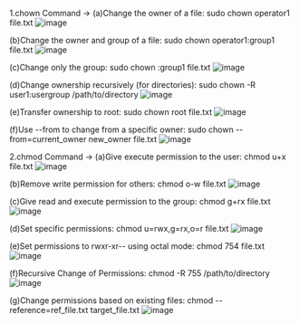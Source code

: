1.chown Command -> (a)Change the owner of a file: sudo chown operator1 file.txt
![image](https://github.com/user-attachments/assets/ffa062bd-18fa-4210-a75e-a351b7079fd4)

(b)Change the owner and group of a file: sudo chown operator1:group1 file.txt
![image](https://github.com/user-attachments/assets/3cd83bc3-baa9-40c3-b68e-024649f860a3)

(c)Change only the group: sudo chown :group1 file.txt
![image](https://github.com/user-attachments/assets/ff65baf5-e6af-46d4-924d-20ee9b3ac035)

(d)Change ownership recursively (for directories): sudo chown -R user1:usergroup /path/to/directory
![image](https://github.com/user-attachments/assets/796c0824-8b94-463e-9fef-dccbe29db212)

(e)Transfer ownership to root: sudo chown root file.txt
![image](https://github.com/user-attachments/assets/898dc50f-43d6-4df6-a4c2-7fb50a72f382)

(f)Use --from to change from a specific owner: sudo chown --from=current_owner new_owner file.txt
![image](https://github.com/user-attachments/assets/ff203c8c-3753-47c6-b20e-979a38e3b7d2)

2.chmod Command -> (a)Give execute permission to the user: chmod u+x file.txt
![image](https://github.com/user-attachments/assets/887e1756-1f70-43fb-bb4b-e92f829ad5c5)

(b)Remove write permission for others: chmod o-w file.txt
![image](https://github.com/user-attachments/assets/d63ed08d-af96-4c43-be70-49a3f73fc756)

(c)Give read and execute permission to the group: chmod g+rx file.txt
![image](https://github.com/user-attachments/assets/c742c600-44f1-4efe-a8ad-d416175987c0)

(d)Set specific permissions: chmod u=rwx,g=rx,o=r file.txt
![image](https://github.com/user-attachments/assets/01015db4-35c4-4ff0-bddc-0d0c5f06a56a)

(e)Set permissions to rwxr-xr-- using octal mode: chmod 754 file.txt
![image](https://github.com/user-attachments/assets/834e5027-1633-4c61-a7d8-5c1f371290f3)

(f)Recursive Change of Permissions: chmod -R 755 /path/to/directory
![image](https://github.com/user-attachments/assets/84cede74-b49d-4d16-a596-a6e6fe1fcdc7)

(g)Change permissions based on existing files: chmod --reference=ref_file.txt target_file.txt
![image](https://github.com/user-attachments/assets/102fb75f-a755-4102-afc1-57469c5e75aa)
